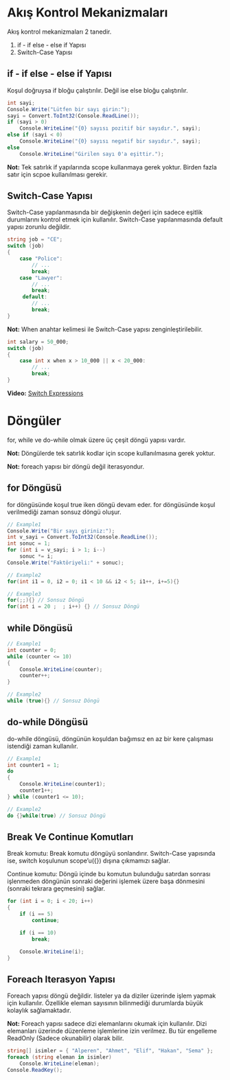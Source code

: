 # Akış Kontrol Mekanizmaları
Akış kontrol mekanizmaları 2 tanedir.
1. if - if else - else if Yapısı
2. Switch-Case Yapısı

## if - if else - else if Yapısı
Koşul doğruysa if bloğu çalıştırılır. Değil ise else bloğu çalıştırılır.
```cs
int sayi;
Console.Write("Lütfen bir sayı girin:");
sayi = Convert.ToInt32(Console.ReadLine());
if (sayi > 0)
    Console.WriteLine("{0} sayısı pozitif bir sayıdır.", sayi);
else if (sayi < 0)
    Console.WriteLine("{0} sayısı negatif bir sayıdır.", sayi);
else
    Console.WriteLine("Girilen sayı 0'a eşittir.");
```

**Not:** Tek satırlık if yapılarında scope kullanmaya gerek yoktur. Birden fazla satır
için scpoe kullanılması gerekir.

## Switch-Case Yapısı
Switch-Case yapılanmasında bir değişkenin değeri için sadece eşitlik durumlarını kontrol etmek için kullanılır.
Switch-Case yapılanmasında default yapısı zorunlu değildir.
```cs
string job = "CE";
switch (job)
{
    case "Police": 
        // ...
        break;
    case "Lawyer":   
        // ...
        break;
     default:
        // ...
        break;
}
```

**Not:** When anahtar kelimesi ile Switch-Case yapısı zenginleştirilebilir.
```cs
int salary = 50_000;
switch (job)
{
    case int x when x > 10_000 || x < 20_000: 
        // ...
        break;
}
```

**Video:** <a href="https://www.youtube.com/watch?v=bbaKxvFELB4&list=PLQVXoXFVVtp3e_urGZcMNAHx2Eo4Rm5Xk&index=134"> Switch Expressions </a>

# Döngüler
for, while ve do-while olmak üzere üç çeşit döngü yapısı vardır.

**Not:** Döngülerde tek satırlık kodlar için scope kullanılmasına gerek yoktur.

**Not:** foreach yapısı bir döngü değil iterasyondur.

## for Döngüsü
for döngüsünde koşul true iken döngü devam eder.
for döngüsünde koşul verilmediği zaman sonsuz döngü oluşur.
```cs
// Example1
Console.Write("Bir sayı giriniz:");
int v_sayi = Convert.ToInt32(Console.ReadLine());
int sonuc = 1;
for (int i = v_sayi; i > 1; i--)
    sonuc *= i;
Console.Write("Faktöriyeli:" + sonuc);

// Example2
for(int i1 = 0, i2 = 0; i1 < 10 && i2 < 5; i1++, i+=5){}

// Example3
for(;;){} // Sonsuz Döngü
for(int i = 20 ;  ; i++) {} // Sonsuz Döngü
```

## while Döngüsü
```cs
// Example1
int counter = 0;
while (counter <= 10)
{
    Console.WriteLine(counter);
    counter++;
}

// Example2
while (true){} // Sonsuz Döngü
```

## do-while Döngüsü
do-while döngüsü, döngünün koşuldan bağımsız en az bir kere çalışması istendiği zaman kullanılır.
```cs
// Example1
int counter1 = 1;
do
{
    Console.WriteLine(counter1);
    counter1++;
} while (counter1 <= 10);

// Example2
do {}while(true) // Sonsuz Döngü
```

## Break Ve Continue Komutları
Break komutu: Break komutu döngüyü sonlandırır. Switch-Case yapısında ise, switch koşulunun 
scope’u({}) dışına çıkmamızı sağlar.

Continue komutu: Döngü içinde bu komutun bulunduğu satırdan sonrası işlenmeden döngünün sonraki değerini işlemek 
üzere başa dönmesini (sonraki tekrara geçmesini) sağlar.

```cs
for (int i = 0; i < 20; i++)
{
    if (i == 5)
        continue;

    if (i == 10)
        break;

    Console.WriteLine(i);
}
```

## Foreach Iterasyon Yapısı
Foreach yapısı döngü değildir. listeler ya da diziler üzerinde işlem yapmak için kullanılır.
Özellikle eleman sayısının bilinmediği durumlarda büyük kolaylık sağlamaktadır.

**Not:** Foreach yapısı sadece dizi elemanlarını okumak için kullanılır. Dizi elemanları üzerinde 
              düzenleme işlemlerine izin verilmez. Bu tür engelleme ReadOnly (Sadece okunabilir) olarak bilir.

```cs
string[] isimler = { "Alperen", "Ahmet", "Elif", "Hakan", "Sema" };
foreach (string eleman in isimler)
    Console.WriteLine(eleman);
Console.ReadKey();
```




